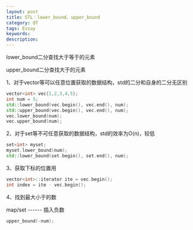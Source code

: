 ```yaml
---
layout: post
title: STL：lower_bound、upper_bound
category: QT
tags: Essay
keywords: 
description: 
---
```


lower\_bound二分查找大于等于的元素

upper\_bound二分查找大于的元素

1、对于vector等可以任意位置获取的数据结构，std的二分和自身的二分无区别

```cpp
vector<int> vec{1,2,3,4,5};
int num = 5;
std::lower_bound(vec.begin(), vec.end(), num);
std::upper_bound(vec.begin(), vec.end(), num);
vec.lower_bound(num);
vec.upper_bound(num);
```

2、对于set等不可任意获取的数据结构，std的效率为O(n)，较低

```cpp
set<int> myset;
myset.lower_bound(num);
std::lower_bound(set.begin(), set.end(), num);
```

3、获取下标的位置用

```cpp
vector<int>::iterator ite = vec.begin();
int index = ite - vec.begin();
```

4、找到最大小于的数

map/set ------ 插入负数

```cpp
upper_bound(-num);
```

